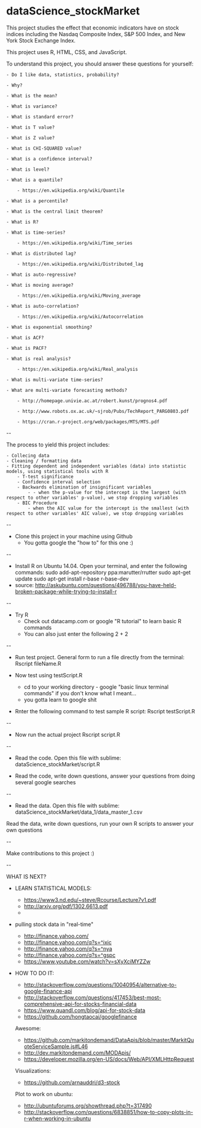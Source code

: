 # dataScience_stockMarket

This project studies the effect that economic indicators have on stock indices including the Nasdaq Composite Index, S&P 500 Index, and New York Stock Exchange Index.

This project uses R, HTML, CSS, and JavaScript.


To understand this project, you should answer these questions for yourself:

	- Do I like data, statistics, probability?
	
	- Why?
	
	- What is the mean?
	
	- What is variance?
	
	- What is standard error?
	
	- What is T value?
	
	- What is Z value?
	
	- What is CHI-SQUARED value?
	
	- What is a confidence interval?
	
	- What is level?
	
	- What is a quantile?  
	
		- https://en.wikipedia.org/wiki/Quantile
		
	- What is a percentile?
	
	- What is the central limit theorem?
	
	- What is R?
	
	- What is time-series?  
	
		- https://en.wikipedia.org/wiki/Time_series
		
	- What is distributed lag?  
	
	 	- https://en.wikipedia.org/wiki/Distributed_lag
	 	
	- What is auto-regressive?
	
	- What is moving average?  
	
		- https://en.wikipedia.org/wiki/Moving_average
		
	- What is auto-correlation?  
	
	 	- https://en.wikipedia.org/wiki/Autocorrelation
	 	
	- What is exponential smoothing?
	
	- What is ACF?
	
	- What is PACF?
	
	- What is real analysis?  
	
		- https://en.wikipedia.org/wiki/Real_analysis
		
	- What is multi-variate time-series?
	
	- What are multi-variate forecasting methods?
	
		- http://homepage.univie.ac.at/robert.kunst/prognos4.pdf
		
		- http://www.robots.ox.ac.uk/~sjrob/Pubs/TechReport_PARG0803.pdf
		
		- https://cran.r-project.org/web/packages/MTS/MTS.pdf
		

--

The process to yield this project includes:

	- Collecing data
	- Cleaning / formatting data
	- Fitting dependent and independent variables (data) into statistic models, using statistical tools with R
		- T-test significance
		- Confidence interval selection
		- Backwards elimination of insignificant variables
			- - when the p-value for the intercept is the largest (with respect to other variables' p-value), we stop dropping variables
		- BIC Procedure
			- when the AIC value for the intercept is the smallest (with respect to other variables' AIC value), we stop dropping variables

--

 - Clone this project in your machine using Github
	- You gotta google the "how to" for this one :)

--

 - Install R on Ubuntu 14.04. Open your terminal, and enter the following commands:
		sudo add-apt-repository ppa:marutter/rrutter
		sudo apt-get update
		sudo apt-get install r-base r-base-dev
 - source: http://askubuntu.com/questions/496788/you-have-held-broken-package-while-trying-to-install-r

--

 - Try R
	 - Check out datacamp.com or google "R tutorial" to learn basic R commands
	 - You can also just enter the following
		2 + 2

--

 - Run test project. General form to run a file directly from the terminal:
		Rscript fileName.R

 - Now test using testScript.R
	- cd to your working directory - google "basic linux terminal commands" if you don't know what I meant... 
	- you gotta learn to google shit

 - Rnter the following command to test sample R script:
		Rscript testScript.R

--

 - Now run the actual project 
		Rscript script.R

--

 - Read the code. Open this file with sublime: 
		dataScience_stockMarket/script.R

 - Read the code, write down questions, answer your questions from doing several google searches

--

 - Read the data. Open this file with sublime: 
		dataScience_stockMarket/data_1/data_master_1.csv

Read the data, write down questions, run your own R scripts to answer your own questions
	
--

Make contributions to this project :)

--

WHAT IS NEXT?

 - LEARN STATISTICAL MODELS:
 	- https://www3.nd.edu/~steve/Rcourse/Lecture7v1.pdf
 	- http://arxiv.org/pdf/1302.6613.pdf
 	- 

 - pulling stock data in "real-time"
 	- http://finance.yahoo.com/
 	- http://finance.yahoo.com/q?s=^ixic
 	- http://finance.yahoo.com/q?s=^nya
 	- http://finance.yahoo.com/q?s=^gspc
 	- https://www.youtube.com/watch?v=sXyXciMYZZw

 - HOW TO DO IT:
 	- http://stackoverflow.com/questions/10040954/alternative-to-google-finance-api
 	- http://stackoverflow.com/questions/417453/best-most-comprehensive-api-for-stocks-financial-data
 	- https://www.quandl.com/blog/api-for-stock-data
 	- https://github.com/hongtaocai/googlefinance

 	Awesome:
 	- https://github.com/markitondemand/DataApis/blob/master/MarkitQuoteServiceSample.js#L46
 	- http://dev.markitondemand.com/MODApis/
 	- https://developer.mozilla.org/en-US/docs/Web/API/XMLHttpRequest

 	Visualizations:
 	- https://github.com/arnauddri/d3-stock

 	Plot to work on ubuntu:
 	- http://ubuntuforums.org/showthread.php?t=317490
 	- http://stackoverflow.com/questions/6838851/how-to-copy-plots-in-r-when-working-in-ubuntu
